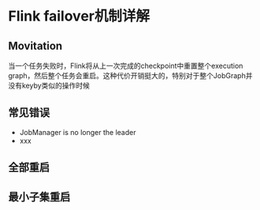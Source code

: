 # Flink failover机制详解

## Movitation
  当一个任务失败时，Flink将从上一次完成的checkpoint中重置整个execution graph，然后整个任务会重启。这种代价开销挺大的，特别对于整个JobGraph并没有keyby类似的操作时候
 
## 常见错误
* JobManager is no longer the leader
*   xxx



##  全部重启
##  最小子集重启
